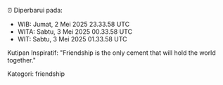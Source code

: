 ⏰ Diperbarui pada:
- WIB: Jumat, 2 Mei 2025 23.33.58 UTC
- WITA: Sabtu, 3 Mei 2025 00.33.58 UTC
- WIT: Sabtu, 3 Mei 2025 01.33.58 UTC

Kutipan Inspiratif:
"Friendship is the only cement that will hold the world together."


Kategori: friendship

